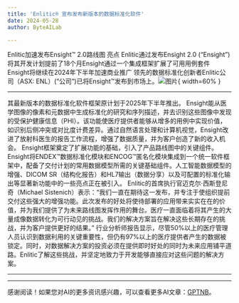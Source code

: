 ```yaml
---
title: 'Enlitic® 宣布发布新版本的数据标准化软件'
date: 2024-05-28
author: ByteAILab

---
```


Enlitic加速发布Ensight™ 2.0路线图
亮点
Enlitic通过发布Ensight 2.0 (“Ensight”)将其开发计划提前了18个月Ensight通过一个集成框架扩展了可用用例套件Ensight将继续在2024年下半年加速商业推广
领先的数据标准化创新者Enlitic公司（ASX: ENL）(“公司”)已将Ensight™发布到市场上。![图片](https://ai-techpark.com/wp-content/uploads/2024/05/Enlitic-960x540.jpg){ width=60% }

---
其最新版本的数据标准化软件框架原计划于2025年下半年推出。
Ensight能从医学图像的像素和元数据中生成标准化的研究和序列描述，并去识别这些图像中发现的受保护健康信息（PHI）。该功能使医疗提供者能够从增多的用例中实现价值，如识别后侧冲突或对比度计费差异。通过自然语言处理和计算机视觉，Ensight改进了放射科医生的报告工作流程，增强了数据质量，并为客户创造了新的收入机会。
Ensight框架奠定了扩展功能的基础，引入了产品路线图中的关键组件。Ensight将ENDEX™数据标准化模块和ENCOG™匿名化模块集成到一个统一软件框架中，配备了交付计划的常用数据模型所需的关键基础组件。人工智能数据模型的增强、DICOM SR（结构化报告）和HL7输出（数据分享）以及可配置的标准化输出等显著新功能中的一些亮点正在被引入。
Enlitic的首席执行官迈克尔·西斯登尼奇（Michael Sistenich）表示：“我们一直在期待这一发布，并专注于使组织提前交付这些强大的增强功能。此次发布的好处将使待部署的应用带来实实在在的价值，并为我们提供了为未来路线图发挥作用的舞台。医疗一直面临着将其产生的大量成像数据转化为可行动见的挑战。我们的解决方案旨在解决这些长期存在的挑战，并为客户提供更好的结果。”
行业分析师报告显示，尽管50%以上的医疗管理人员认识到数据利用的关键重要性，但仍有97%以上的医疗提供者产生的数据被锁定。同时，对数据解决方案的投资必须在提供即时好处的同时为未来应用铺平道路。Enlitic了解这些挑战，并坚定地致力于开发能够直接应对这些问题的解决方案。

---
---
感谢阅读！如果您对AI的更多资讯感兴趣，可以查看更多AI文章：[GPTNB](https://gptnb.com)。